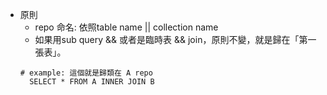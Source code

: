 - 原則
  - repo 命名: 依照table name || collection name
  - 如果用sub query && 或者是臨時表 && join，原則不變，就是歸在「第一張表」。
  ```text
  # example: 這個就是歸類在 A repo
    SELECT * FROM A INNER JOIN B
  ```